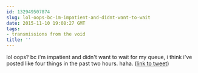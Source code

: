 ```yaml
---
id: 132949507874
slug: lol-oops-bc-im-impatient-and-didnt-want-to-wait
date: 2015-11-10 19:08:27 GMT
tags:
- transmissions from the void
title: ''
---
```

lol oops? bc i'm impatient and didn't want to wait for my queue, i think i've posted like four things in the past two hours. haha. (<a href="http://twitter.com/mxbees/status/664154978349662211">link to tweet</a>)